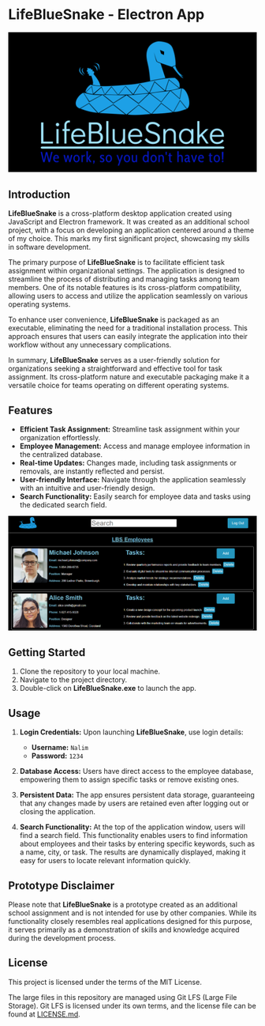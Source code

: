 # LifeBlueSnake - Electron App

<kbd>
  <img src="resources/app/logos/logo.png" alt="LifeBlueSnake">
</kbd>

## Introduction

**LifeBlueSnake** is a cross-platform desktop application created using JavaScript and Electron framework. It was created as an additional school project, with a focus on developing an application centered around a theme of my choice. This marks my first significant project, showcasing my skills in software development.

The primary purpose of **LifeBlueSnake** is to facilitate efficient task assignment within organizational settings. The application is designed to streamline the process of distributing and managing tasks among team members. One of its notable features is its cross-platform compatibility, allowing users to access and utilize the application seamlessly on various operating systems.

To enhance user convenience, **LifeBlueSnake** is packaged as an executable, eliminating the need for a traditional installation process. This approach ensures that users can easily integrate the application into their workflow without any unnecessary complications.

In summary, **LifeBlueSnake** serves as a user-friendly solution for organizations seeking a straightforward and effective tool for task assignment. Its cross-platform nature and executable packaging make it a versatile choice for teams operating on different operating systems.

## Features

- **Efficient Task Assignment:** Streamline task assignment within your organization effortlessly.
- **Employee Management:** Access and manage employee information in the centralized database.
- **Real-time Updates:** Changes made, including task assignments or removals, are instantly reflected and persist.
- **User-friendly Interface:** Navigate through the application seamlessly with an intuitive and user-friendly design.
- **Search Functionality:** Easily search for employee data and tasks using the dedicated search field.

<kbd>
  <img src="resources/app/logos/screenshot.png" alt="LifeBlueSnake">
</kbd>

## Getting Started

1. Clone the repository to your local machine.
2. Navigate to the project directory.
3. Double-click on **LifeBlueSnake.exe** to launch the app.

## Usage

1. **Login Credentials:**
Upon launching **LifeBlueSnake**, use login details:
    - **Username:** `Nalim`
    - **Password:** `1234`

3. **Database Access:**
Users have direct access to the employee database, empowering them to assign specific tasks or remove existing ones.

4. **Persistent Data:**
The app ensures persistent data storage, guaranteeing that any changes made by users are retained even after logging out or closing the application.

5. **Search Functionality:**
At the top of the application window, users will find a search field. This functionality enables users to find information about employees and their tasks by entering specific keywords, such as a name, city, or task. The results are dynamically displayed, making it easy for users to locate relevant information quickly.

## Prototype Disclaimer

Please note that **LifeBlueSnake** is a prototype created as an additional school assignment and is not intended for use by other companies. While its functionality closely resembles real applications designed for this purpose, it serves primarily as a demonstration of skills and knowledge acquired during the development process.

## License

This project is licensed under the terms of the MIT License.

The large files in this repository are managed using Git LFS (Large File Storage). Git LFS is licensed under its own terms, and the license file can be found at [LICENSE.md](https://media.githubusercontent.com/media/NalimWeso/lifebluesnake-electron-app/main/LICENSE.md).

